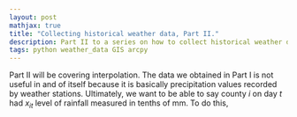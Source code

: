 ```yaml
---
layout: post
mathjax: true
title: "Collecting historical weather data, Part II."
description: Part II to a series on how to collect historical weather data using R package, 'rnoaa' and `arcpy` python package.
tags: python weather_data GIS arcpy
---
```


Part II will be covering interpolation. The data we obtained in Part I is not useful in and of itself because it is basically precipitation values recorded by weather stations. Ultimately, we want to be able to say county $i$ on day $t$ had $x_{it}$ level of rainfall measured in tenths of mm. To do this,